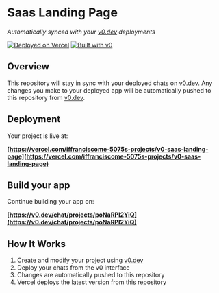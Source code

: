 # Saas Landing Page

*Automatically synced with your [v0.dev](https://v0.dev) deployments*

[![Deployed on Vercel](https://img.shields.io/badge/Deployed%20on-Vercel-black?style=for-the-badge&logo=vercel)](https://vercel.com/iffranciscome-5075s-projects/v0-saas-landing-page)
[![Built with v0](https://img.shields.io/badge/Built%20with-v0.dev-black?style=for-the-badge)](https://v0.dev/chat/projects/poNaRPI2YiQ)

## Overview

This repository will stay in sync with your deployed chats on [v0.dev](https://v0.dev).
Any changes you make to your deployed app will be automatically pushed to this repository from [v0.dev](https://v0.dev).

## Deployment

Your project is live at:

**[https://vercel.com/iffranciscome-5075s-projects/v0-saas-landing-page](https://vercel.com/iffranciscome-5075s-projects/v0-saas-landing-page)**

## Build your app

Continue building your app on:

**[https://v0.dev/chat/projects/poNaRPI2YiQ](https://v0.dev/chat/projects/poNaRPI2YiQ)**

## How It Works

1. Create and modify your project using [v0.dev](https://v0.dev)
2. Deploy your chats from the v0 interface
3. Changes are automatically pushed to this repository
4. Vercel deploys the latest version from this repository